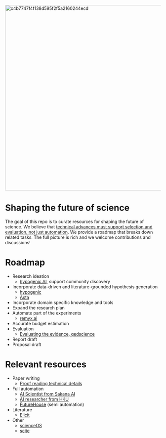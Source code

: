<img width="1800" height="600" alt="c4b7747f4f138d595f2f5a2160244ecd" src="https://github.com/user-attachments/assets/debc5d7c-b73e-4aa4-b05b-fa1d0f15475d" />

# Shaping the future of science

The goal of this repo is to curate resources for shaping the future of science. We believe that [technical advances must support selection and evaluation, not just automation](https://cichicago.substack.com/p/the-mirage-of-autonomous-ai-scientists). We provide a roadmap that breaks down related tasks. The full picture is rich and we welcome contributions and discussions!

# Roadmap
  * Research ideation
    * [hypogenic AI](https://hypogenic.ai), support community discovery
  * Incorporate data-driven and literature-grounded hypothesis generation
    * [hypogenic](https://github.com/ChicagoHAI/hypothesis-generation)
    * [Asta](https://allenai.org/asta/agents)
  * Incorporate domain specific knowledge and tools
  * Expand the research plan
  * Automate part of the experiments
    * [remyx.ai](https://www.remyx.ai/) 
  * Accurate budget estimation
  * Evaluation
    * [Evaluating the evidence, qedscience](https://www.qedscience.com/)
  * Report draft
  * Proposal draft

 # Relevant resources
  * Paper writing
    * [Proof reading technical details](https://www.refine.ink/)
  * Full automation
    * [AI Scientist from Sakana AI](https://github.com/SakanaAI/AI-Scientist)
    * [AI researcher from HKU](https://github.com/HKUDS/AI-Researcher)
    * [FutureHouse](https://www.futurehouse.org/) (semi automation)
  * Literature
    * [Elicit](https://elicit.com/)
  * Other
    * [scienceOS](https://www.scienceos.ai/)
    * [scite](https://scite.ai/)
